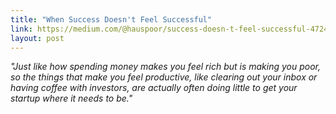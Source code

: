 ```yaml
---
title: "When Success Doesn't Feel Successful"
link: https://medium.com/@hauspoor/success-doesn-t-feel-successful-472412d1899f#.d91owkeu7
layout: post
---
```


*"Just like how spending money makes you feel rich but is making you poor, so the things that make you feel productive, like clearing out your inbox or having coffee with investors, are actually often doing little to get your startup where it needs to be."*
